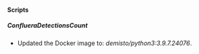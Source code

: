 
#### Scripts
##### ConflueraDetectionsCount
- Updated the Docker image to: *demisto/python3:3.9.7.24076*.